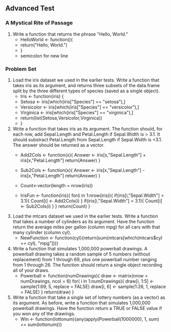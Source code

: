 ## Advanced Test
### A Mystical Rite of Passage
1. Write a function that returns the phrase "Hello, World."
	* HelloWorld <- function(){
	* return("Hello, World.")
	* }
	* semicolon for new line

### Problem Set
1. Load the iris dataset we used in the earlier tests. Write a function that takes iris as its argument, and returns three subsets of the data.frame split by the three different types of species (saved as a single object).
	* Iris <- function(iris) {
	* Setosa <- iris[which(iris["Species"] == "setosa"),]
	* Versicolor <- iris[which(iris["Species"] == "versicolor"),]
	* Virginica <- iris[which(iris["Species"] == "virginica"),]
	* return(list(Setosa,Versicolor,Virginica))
	* }
2. Write a function that takes iris as its argument. The function should, for each row, add Sepal.Length and Petal.Length if Sepal.Width is > 3.1. It should substract Petal.Length from Sepal.Length if Sepal.Width is <3.1. The answer should be returned as a vector.
	* Add2Cols <- function(x){
Answer <- iris[x,"Sepal.Length"] + iris[x,"Petal.Length"]
return(Answer)
}

	* Sub2Cols <- function(x){
Answer <- iris[x,"Sepal.Length"] - iris[x,"Petal.Length"]
return(Answer)
}

	* Count<-vector(length = nrow(iris))

	* IrisFun <- function(iris){
for(i in 1:nrow(iris)){
if(iris[i,"Sepal.Width"] > 3.1){
Count[i] <- Add2Cols(i)
}
if(iris[i,"Sepal.Width"] < 3.1){
Count[i] <- Sub2Cols(i)
}
}
return(Count)
}
3. Load the mtcars dataset we used in the earlier tests. Write a function that takes a number of cylinders as its argument. Have the function return the average miles per gallon (column mpg) for all cars with that many cylinder (column cyl).
	* NewFunction <- function(cyl){return(sum(mtcars[which(mtcars$cyl == cyl), "mpg"]))}
4. Write a function that simulates 1,000,000 powerball drawings. A powerball drawing takes a random sample of 5 numbers (without replacement) from 1 through 69, plus one powerball number ranging from 1 through 26. The function should return a single object recording all of your draws.
	* Powerball <- function(numDrawings){
draw <- matrix(nrow = numDrawings, ncol = 6)
for( i in 1:numDrawings){
draw[i, 1:5] <- sample(1:69, 5, replace = FALSE)
draw[i, 6] <- sample(1:26, 1, replace = FALSE)
}
return(draw)
}
5. Write a function that take a single set of lottery numbers (as a vector) as its argument. As before, write a function that simulates 1,000,000 powerball drawings. Have the function return a TRUE or FALSE value if you won any of the drawings.
	* Win <- function(lottonum){any(apply(Powerball(1000000), 1, sum) == sum(lottonum))}